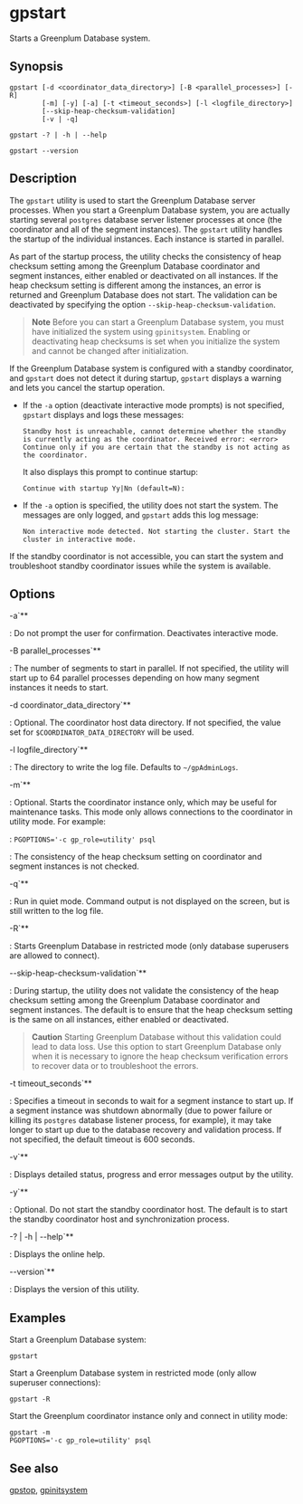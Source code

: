 # gpstart

Starts a Greenplum Database system.

## Synopsis

```shell
gpstart [-d <coordinator_data_directory>] [-B <parallel_processes>] [-R]
        [-m] [-y] [-a] [-t <timeout_seconds>] [-l <logfile_directory>] 
        [--skip-heap-checksum-validation]
        [-v | -q]

gpstart -? | -h | --help 

gpstart --version
```

## Description

The `gpstart` utility is used to start the Greenplum Database server processes. When you start a Greenplum Database system, you are actually starting several `postgres` database server listener processes at once (the coordinator and all of the segment instances). The `gpstart` utility handles the startup of the individual instances. Each instance is started in parallel.

As part of the startup process, the utility checks the consistency of heap checksum setting among the Greenplum Database coordinator and segment instances, either enabled or deactivated on all instances. If the heap checksum setting is different among the instances, an error is returned and Greenplum Database does not start. The validation can be deactivated by specifying the option `--skip-heap-checksum-validation`.

<!-- For more information about heap checksums, see [Enabling High Availability and Data Consistency Features](../../admin_guide/highavail/topics/g-enabling-high-availability-features.html). -->

> **Note** Before you can start a Greenplum Database system, you must have initialized the system using `gpinitsystem`. Enabling or deactivating heap checksums is set when you initialize the system and cannot be changed after initialization.

If the Greenplum Database system is configured with a standby coordinator, and `gpstart` does not detect it during startup, `gpstart` displays a warning and lets you cancel the startup operation.

- If the `-a` option (deactivate interactive mode prompts) is not specified, `gpstart` displays and logs these messages:

    ```
    Standby host is unreachable, cannot determine whether the standby is currently acting as the coordinator. Received error: <error>
    Continue only if you are certain that the standby is not acting as the coordinator.
    ```

    It also displays this prompt to continue startup:

    ```
    Continue with startup Yy|Nn (default=N):
    ```

- If the `-a` option is specified, the utility does not start the system. The messages are only logged, and `gpstart` adds this log message:

    ```
    Non interactive mode detected. Not starting the cluster. Start the cluster in interactive mode.
    ```


If the standby coordinator is not accessible, you can start the system and troubleshoot standby coordinator issues while the system is available.

## Options

-a`**

:   Do not prompt the user for confirmation. Deactivates interactive mode.

-B parallel_processes`**

:   The number of segments to start in parallel. If not specified, the utility will start up to 64 parallel processes depending on how many segment instances it needs to start.

-d coordinator_data_directory`**

:   Optional. The coordinator host data directory. If not specified, the value set for `$COORDINATOR_DATA_DIRECTORY` will be used.

-l logfile_directory`**

:   The directory to write the log file. Defaults to `~/gpAdminLogs`.

-m`**

:   Optional. Starts the coordinator instance only, which may be useful for maintenance tasks. This mode only allows connections to the coordinator in utility mode. For example:

:   `PGOPTIONS='-c gp_role=utility' psql`

:   The consistency of the heap checksum setting on coordinator and segment instances is not checked.

-q`**

:   Run in quiet mode. Command output is not displayed on the screen, but is still written to the log file.

-R`**

:   Starts Greenplum Database in restricted mode (only database superusers are allowed to connect).

--skip-heap-checksum-validation`**

:   During startup, the utility does not validate the consistency of the heap checksum setting among the Greenplum Database coordinator and segment instances. The default is to ensure that the heap checksum setting is the same on all instances, either enabled or deactivated.

> **Caution** Starting Greenplum Database without this validation could lead to data loss. Use this option to start Greenplum Database only when it is necessary to ignore the heap checksum verification errors to recover data or to troubleshoot the errors.

-t timeout_seconds`**

:   Specifies a timeout in seconds to wait for a segment instance to start up. If a segment instance was shutdown abnormally (due to power failure or killing its `postgres` database listener process, for example), it may take longer to start up due to the database recovery and validation process. If not specified, the default timeout is 600 seconds.

-v`**

:   Displays detailed status, progress and error messages output by the utility.

-y`**

:   Optional. Do not start the standby coordinator host. The default is to start the standby coordinator host and synchronization process.

-? | -h | --help`**

:   Displays the online help.

--version`**

:   Displays the version of this utility.

## Examples

Start a Greenplum Database system:

```shell
gpstart
```

Start a Greenplum Database system in restricted mode (only allow superuser connections):

```shell
gpstart -R
```

Start the Greenplum coordinator instance only and connect in utility mode:

```shell
gpstart -m 
PGOPTIONS='-c gp_role=utility' psql
```

## See also

[gpstop](/docs/system-utilities/gpstop.md), [gpinitsystem](/docs/system-utilities/gpinitsystem.md)
